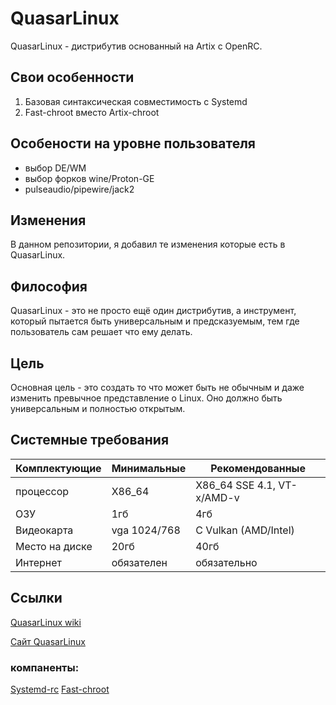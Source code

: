 # QuasarLinux
QuasarLinux - дистрибутив основанный на Artix с OpenRC. 

## Свои особенности
1. Базовая синтаксическая совместимость с Systemd
2. Fast-chroot вместо Artix-chroot
## Особености на уровне пользователя
- выбор DE/WM
- выбор форков wine/Proton-GE
- pulseaudio/pipewire/jack2
## Изменения
В данном репозитории, я добавил те изменения которые есть в QuasarLinux.
## Философия
QuasarLinux - это не просто ещё один дистрибутив, а инструмент, который пытается быть универсальным и предсказуемым, тем где пользователь сам решает что ему делать. 

## Цель
Основная цель - это создать то что может быть не обычным и даже изменить превычное представление о Linux. Оно должно быть универсальным и полностью открытым.

## Системные требования
| Комплектующие | Минимальные | Рекомендованные |
|-------------|-------------|-------------|
|  процессор  | X86_64    | X86_64 SSE 4.1, VT-x/AMD-v    |
|     ОЗУ     | 1гб    | 4гб    |
| Видеокарта  | vga 1024/768 | С Vulkan (AMD/Intel)  |
| Место на диске | 20гб     | 40гб       |
| Интернет    |   обязателен   |  обязательно |

## Ссылки
[QuasarLinux wiki](https://github.com/b-e-n-z1342/QuasarLinux/wiki)

[Сайт QuasarLinux](https://b-e-n-z1342.github.io/QuasarLinux)

### компаненты:
[Systemd-rc](https://b-e-n-z1342.github.io/SystemRC)
[Fast-chroot](https://b-e-n-z1342.github.io/Fastchroot)
